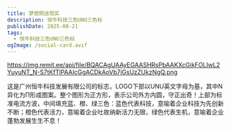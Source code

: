 ```yaml
---
title: 梦想照进现实
description: 恒牛科技三色UNU三色标
publishDate: 2025-08-21
tags:
  - 恒牛科技三色UNU三色标
ogImage: /social-card.avif
---
```

<https://img.remit.ee/api/file/BQACAgUAAyEGAASHRsPbAAKXcGikFOLIwL2YuyuNT_N-S7tKfTlPAAIcGgACDkAoVb7jGsUzZUkzNgQ.png>

这是广州恒牛科技发展有限公司的标志，LOGO下部以UNU英文字母为基，其中N异化为Π形成图案。整个图形为正方形，表示公司外方内圆，守正出奇！上部为标准电流方波，中间填充蓝、橙、绿三色：蓝色代表科技，意喻着企业科技为先创新不断；橙色代表活力，意喻着企业吐故纳新活力无限，绿色代表生机，意喻着企业蓬勃发展生生不息！
